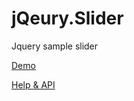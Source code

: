 jQeury.Slider
=============

Jquery sample slider

[Demo](http://mike1pol.github.io/jqeury.slider)

[Help & API](https://github.com/mike1pol/jqeury.slider/wiki)